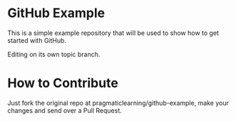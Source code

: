 GitHub Example
==============

This is a simple example repository that will be used to show how to get started with GitHub.

Editing on its own topic branch.

How to Contribute
=================

Just fork the original repo at pragmaticlearning/github-example, make your changes and send over a Pull Request.
